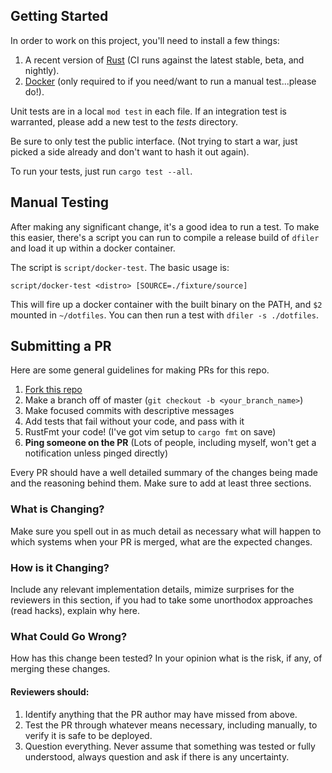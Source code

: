 ## Getting Started

In order to work on this project, you'll need to install a few things:

1. A recent version of [Rust](https://www.rustup.rs/) (CI runs against the latest stable, beta, and nightly).
1. [Docker](https://www.docker.com/) (only required to if you need/want to run a manual test...please do!).

Unit tests are in a local `mod test` in each file. If an integration test is warranted, please add a new test to the
_tests_ directory.

Be sure to only test the public interface. (Not trying to start a war, just picked a side already and don't want to hash
it out again).

To run your tests, just run `cargo test --all`.

## Manual Testing

After making any significant change, it's a good idea to run a test. To make this easier, there's a script you can run
to compile a release build of `dfiler` and load it up within a docker container.

The script is `script/docker-test`. The basic usage is:

`script/docker-test <distro> [SOURCE=./fixture/source]`

This will fire up a docker container with the built binary on the PATH, and `$2` mounted in `~/dotfiles`. You can then
run a test with `dfiler -s ./dotfiles`.

## Submitting a PR

Here are some general guidelines for making PRs for this repo.

1. [Fork this repo](https://github.com/pseudomuto/dfiler/fork)
1. Make a branch off of master (`git checkout -b <your_branch_name>`)
1. Make focused commits with descriptive messages
1. Add tests that fail without your code, and pass with it
1. RustFmt your code! (I've got vim setup to `cargo fmt` on save)
1. **Ping someone on the PR** (Lots of people, including myself, won't get a notification unless pinged directly)

Every PR should have a well detailed summary of the changes being made and the reasoning behind them. Make sure to add
at least three sections.

### What is Changing?

Make sure you spell out in as much detail as necessary what will happen to which systems when your PR is merged, 
what are the expected changes.

### How is it Changing?

Include any relevant implementation details, mimize surprises for the reviewers in this section, if you had to take some 
unorthodox approaches (read hacks), explain why here.

### What Could Go Wrong?

How has this change been tested? In your opinion what is the risk, if any, of merging these changes.

#### Reviewers should:

1. Identify anything that the PR author may have missed from above.
2. Test the PR through whatever means necessary, including manually, to verify it is safe to be deployed.
3. Question everything. Never assume that something was tested or fully understood, always question and ask if there is
any uncertainty.
